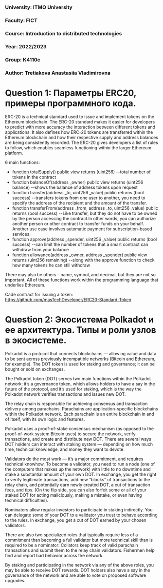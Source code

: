 ### University: ITMO University
### Faculty: FICT
### Course: Introduction to distributed technologies
### Year: 2022/2023
### Group: K4110c
### Author: Tretiakova Anastasiia Vladimirovna

# Question 1: Параметры ERC20, примеры программного кода.

ERC-20 is a technical standard used to issue and implement tokens on the Ethereum blockchain. 
The ERC-20 standard makes it easier for developers to predict with more accuracy the interaction between different tokens and applications. It also defines how ERC-20 tokens are transferred within the Ethereum blockchain and how their respective supply and address balances are being consistently recorded. 
The ERC-20 gives developers a list of rules to follow, which enables seamless functioning within the larger Ethereum platform. 

6 main functions: 
* function totalSupply() public view returns (uint256) --total number of tokens in the contract
* function balanceOf(address _owner) public view returns (uint256 balance) --shows the balance of address tokens upon request
* function transfer(address _to, uint256 _value) public returns (bool success) --transfers tokens from one user to another, you need to specify the address of the recipient and the amount of the transfer.
* function transferFrom(address _from, address _to, uint256 _value) public returns (bool success) --Like transfer, but they do not have to be owned by the person accessing the contract.In other words, you can authorize another person or other contract to transfer funds on your behalf. Another use case involves automatic payment for subscription-based services.
* function approve(address _spender, uint256 _value) public returns (bool success) --can limit the number of tokens that a smart contract can withdraw from your balance
* function allowance(address _owner, address _spender) public view returns (uint256 remaining) --along with the approve function to check how many tokens he can still withdraw

There may also be others - name, symbol, and decimal, but they are not so important.
All of these functions work within the programming language that underlies Ethereum.

Cade contract for issuing a token: https://github.com/masTechDeveloper/ERC20-Standard-Token

# Question 2: Экосистема Polkadot и ее архитектура. Типы и роли узлов в экосистеме.

Polkadot is a protocol that connects blockchains — allowing value and data to be sent across previously incompatible networks (Bitcoin and Ethereum, for example). The DOT token is used for staking and governance; it can be bought or sold on exchanges. 

The Polkadot token (DOT) serves two main functions within the Polkadot network: it’s a governance token, which allows holders to have a say in the future of the protocol, and it’s used  for staking, which is the way the Polkadot network verifies transactions and issues new DOT.

The relay chain is responsible for achieving consensus and transaction delivery among parachains. Parachains are application-specific blockchains within the Polkadot network. Each parachain is an entire blockchain in and of itself, with its own logic and features.

Polkadot uses a proof-of-stake consensus mechanism (as opposed to the proof-of-work system Bitcoin uses) to secure the network, verify transactions, and create and distribute new DOT. There are several ways DOT holders can interact with staking system — depending on how much time, technical knowledge, and money they want to devote. 

Validators do the most work — it’s a major commitment, and requires technical knowhow. To become a validator, you need to run a node (one of the computers that makes up the network) with little to no downtime and stake a substantial amount of your own DOT. In exchange, you get the right to verify legitimate transactions, add new “blocks” of transactions to the relay chain, and potentially earn newly created DOT, a cut of transaction fees, and tips. (On the flip side, you can also forfeit some or all of your staked DOT for acting maliciously, making a mistake, or even having technical difficulties). 

Nominators allow regular investors to participate in staking indirectly. You can delegate some of your DOT to a validator you trust to behave according to the rules. In exchange, you get a cut of DOT earned by your chosen validators. 

There are also two specialized roles that typically require less of a commitment than becoming a full validator but more technical skill than is required to be a nominator: Collators keep track of valid parachain transactions and submit them to the relay chain validators. Fishermen help find and report bad behavior across the network. 

By staking and participating in the network via any of the above roles, you may be able to receive DOT rewards. DOT holders also have a say in the governance of the network and are able to vote on proposed software upgrades.
